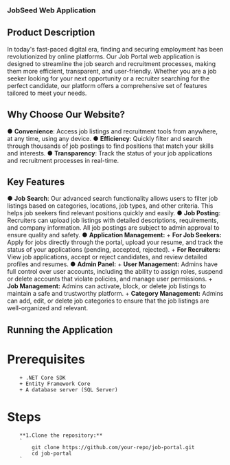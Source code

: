### JobSeed Web Application
## Product Description
In today's fast-paced digital era, finding and securing employment has been revolutionized by online platforms. Our Job Portal web application is designed to streamline the job search and recruitment processes, making them more efficient, transparent, and user-friendly. Whether you are a job seeker looking for your next opportunity or a recruiter searching for the perfect candidate, our platform offers a comprehensive set of features tailored to meet your needs.

## Why Choose Our Website?
● **Convenience**: Access job listings and recruitment tools from anywhere, at any time, using any device.
● **Efficiency**: Quickly filter and search through thousands of job postings to find positions that match your skills and interests.
● **Transparency**: Track the status of your job applications and recruitment processes in real-time.
## Key Features
● **Job Search**: Our advanced search functionality allows users to filter job listings based on categories, locations, job types, and other criteria. This helps job seekers find relevant  positions quickly and easily.
● **Job Posting**: Recruiters can upload job listings with detailed descriptions, requirements, and company information. All job postings are subject to admin approval to ensure quality and safety.
● **Application Management:**
    + **For Job Seekers:** Apply for jobs directly through the portal, upload your resume, and track the status of your applications (pending, accepted, rejected).
    + **For Recruiters:** View job applications, accept or reject candidates, and review detailed profiles and resumes.
● **Admin Panel:**
    + **User Management:** Admins have full control over user accounts, including the ability to assign roles, suspend or delete accounts that violate policies, and manage user permissions.
    + **Job Management:** Admins can activate, block, or delete job listings to maintain a safe and trustworthy platform.
    + **Category Management:** Admins can add, edit, or delete job categories to ensure that the job listings are well-organized and relevant.
## Running the Application
# Prerequisites
		+ .NET Core SDK
		+ Entity Framework Core
		+ A database server (SQL Server)
# Steps
		**1.Clone the repository:**
		`
			git clone https://github.com/your-repo/job-portal.git
			cd job-portal
 		`

